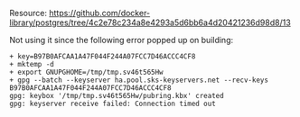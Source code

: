 Resource:
<https://github.com/docker-library/postgres/tree/4c2e78c234a8e4293a5d6bb6a4d20421236d98d8/13>

Not using it since the following error popped up on building:

    + key=B97B0AFCAA1A47F044F244A07FCC7D46ACCC4CF8
    + mktemp -d
    + export GNUPGHOME=/tmp/tmp.sv46t565Hw
    + gpg --batch --keyserver ha.pool.sks-keyservers.net --recv-keys B97B0AFCAA1A47F044F244A07FCC7D46ACCC4CF8
    gpg: keybox '/tmp/tmp.sv46t565Hw/pubring.kbx' created
    gpg: keyserver receive failed: Connection timed out
